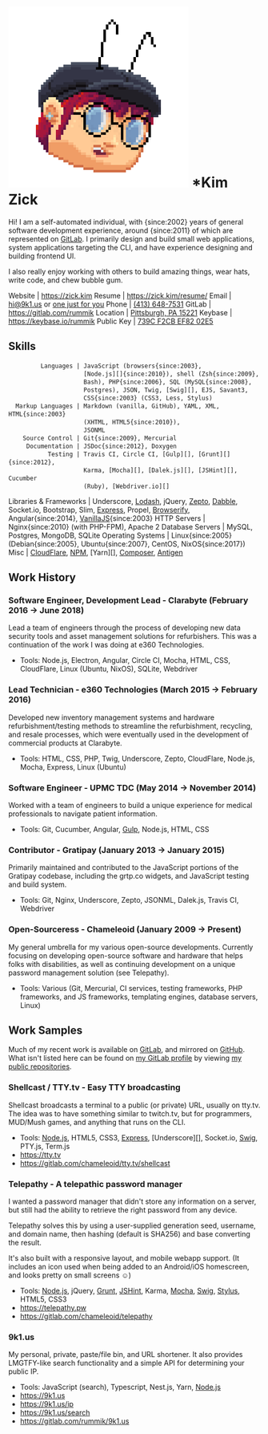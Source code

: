  ![me :D](me.png) *Kim Zick
============================
Hi!  I am a self-automated individual, with {since:2002} years of general
software development experience, around {since:2011} of which are represented
on [GitLab](https://gitlab.com/rummik).  I primarily design and build small web
applications, system applications targeting the CLI, and have experience
designing and building frontend UI.

I also really enjoy working with others to build amazing things, wear hats,
write code, and chew bubble gum.

<!--
  I also try to avoid buzzwords, which is why you don't see 'self-motivated',
  'driven', 'full-stack', etc.  Those terms may apply, but I feel they attract
  the wrong kind of employer.
-->

   Website | <https://zick.kim>
    Resume | <https://zick.kim/resume/>
     Email | <hi@9k1.us> or [one just for you](https://9k1.us)
     Phone | [(413) 648-7531](tel:413-648-7531)
    GitLab | <https://gitlab.com/rummik>
  Location | [Pittsburgh, PA 15221](https://www.google.com/maps/place/Pittsburgh,+PA)
   Keybase | <https://keybase.io/rummik>
Public Key | [739C F2CB EF82 02E5](https://zick.kim/rummik.asc)


 Skills
--------
             Languages | JavaScript (browsers{since:2003},
                         [Node.js][]{since:2010}), shell (Zsh{since:2009},
                         Bash), PHP{since:2006}, SQL (MySQL{since:2008},
                         Postgres), JSON, Twig, [Swig][], EJS, Savant3,
                         CSS{since:2003} (CSS3, Less, Stylus)
      Markup Languages | Markdown (vanilla, GitHub), YAML, XML, HTML{since:2003}
                         (XHTML, HTML5{since:2010}),
                         JSONML
        Source Control | Git{since:2009}, Mercurial
         Documentation | JSDoc{since:2012}, Doxygen
               Testing | Travis CI, Circle CI, [Gulp][], [Grunt][]{since:2012},
                         Karma, [Mocha][], [Dalek.js][], [JSHint][], Cucumber
                         (Ruby), [Webdriver.io][]
Libraries & Frameworks | Underscore, [Lodash][], jQuery, [Zepto][], [Dabble][],
                         Socket.io, Bootstrap, Slim, [Express][], Propel,
                         [Browserify][], Angular{since:2014},
                         [VanillaJS][]{since:2003}
          HTTP Servers | Nginx{since:2010} (with PHP-FPM), Apache 2
      Database Servers | MySQL, Postgres, MongoDB, SQLite
     Operating Systems | Linux{since:2005} (Debian{since:2005},
                         Ubuntu{since:2007}, CentOS, NixOS{since:2017})
                  Misc | [CloudFlare][], [NPM][], [Yarn][], [Composer][],
                         [Antigen][]


 Work History
--------------

### Software Engineer, Development Lead - Clarabyte (February 2016 → June 2018)
Lead a team of engineers through the process of developing new data security
tools and asset management solutions for refurbishers.  This was a continuation
of the work I was doing at e360 Technologies.

- Tools: Node.js, Electron, Angular, Circle CI, Mocha, HTML, CSS,
  CloudFlare, Linux (Ubuntu, NixOS), SQLite, Webdriver

### Lead Technician - e360 Technologies (March 2015 → February 2016)
Developed new inventory management systems and hardware refurbishment/testing
methods to streamline the refurbishment, recycling, and resale processes, which
were eventually used in the development of commercial products at Clarabyte.

- Tools: HTML, CSS, PHP, Twig, Underscore, Zepto, CloudFlare, Node.js, Mocha,
  Express, Linux (Ubuntu)

### Software Engineer - UPMC TDC (May 2014 → November 2014)
Worked with a team of engineers to build a unique experience for medical
professionals to navigate patient information.

- Tools: Git, Cucumber, Angular, [Gulp][], Node.js, HTML, CSS

### Contributor - Gratipay (January 2013 → January 2015)
Primarily maintained and contributed to the JavaScript portions of the
Gratipay codebase, including the grtp.co widgets, and JavaScript testing and
build system.

- Tools: Git, Nginx, Underscore, Zepto, JSONML, Dalek.js, Travis CI, Webdriver

### Open-Sourceress - Chameleoid (January 2009 → Present)
My general umbrella for my various open-source developments.  Currently focusing
on developing open-source software and hardware that helps folks with
disabilities, as well as continuing development on a unique password management
solution (see Telepathy).

- Tools: Various (Git, Mercurial, CI services, testing frameworks, PHP
  frameworks, and JS frameworks, templating engines, database servers, Linux)


 Work Samples
--------------
Much of my recent work is available on [GitLab][my GitLab profile], and mirrored
on [GitHub][my GitHub profile].  What isn't listed here can be found on [my
GitLab profile][] by viewing [my public repositories][].

[my GitLab profile]: https://gitlab.com/rummik
[my GitHub profile]: https://github.com/rummik
[my public repositories]: https://gitlab.com/zick.kim

### Shellcast / TTY.tv - Easy TTY broadcasting
Shellcast broadcasts a terminal to a public (or private) URL, usually on tty.tv.
The idea was to have something similar to twitch.tv, but for programmers,
MUD/Mush games, and anything that runs on the CLI.

- Tools: [Node.js][], HTML5, CSS3, [Express][], [Underscore][], Socket.io,
  [Swig][], PTY.js, Term.js
- <https://tty.tv>
- <https://gitlab.com/chameleoid/tty.tv/shellcast>

### Telepathy - A telepathic password manager
I wanted a password manager that didn't store any information on a server,
but still had the ability to retrieve the right password from any device.

Telepathy solves this by using a user-supplied generation seed, username, and
domain name, then hashing (default is SHA256) and base converting the result.

It's also built with a responsive layout, and mobile webapp support.  (It
includes an icon used when being added to an Android/iOS homescreen, and looks
pretty on small screens ☺)

- Tools: [Node.js][], jQuery, [Grunt][], [JSHint][], Karma, [Mocha][], [Swig][],
  [Stylus][], HTML5, CSS3
- <https://telepathy.pw>
- <https://gitlab.com/chameleoid/telepathy>


### 9k1.us  <!-- IT'S OVER 9000! -->
My personal, private, paste/file bin, and URL shortener.  It also provides
LMGTFY-like search functionality and a simple API for determining your public
IP.

- Tools: JavaScript (search), Typescript, Nest.js, Yarn, [Node.js][]
- <https://9k1.us>
- <https://9k1.us/ip>
- <https://9k1.us/search>
- <https://gitlab.com/rummik/9k1.us>

<!-- LINKS!  ALL THE LINKS! -->

[Antigen]: https://github.com/zsh-users/antigen
[Browserify]: http://browserify.org/
[CloudFlare]: https://www.cloudflare.com/
[Composer]: https://getcomposer.org/
[Dabble]: https://github.com/nramenta/dabble
[Dalek.js]: http://dalekjs.com/
[Express]: http://expressjs.com/
[Git]: http://git-scm.com/
[Grunt]: http://gruntjs.com/
[Gulp]: http://gulpjs.com/
[JSHint]: http://jshint.com/
[Lodash]: https://lodash.com/
[Mocha]: http://mochajs.org/
[NPM]: https://www.npmjs.org/
[Node.js]: http://nodejs.org/
[Stylus]: https://learnboost.github.io/stylus/ 
[Swig]: https://paularmstrong.github.io/swig/
[VanillaJS]: http://vanilla-js.com/
[Webdriver.io]: http://webdriver.io/
[Zepto]: http://zeptojs.com/

<!-- vim: set spell wrap tw=80 lbr ft=markdown sw=2 ts=2 et fdm=marker : -->
